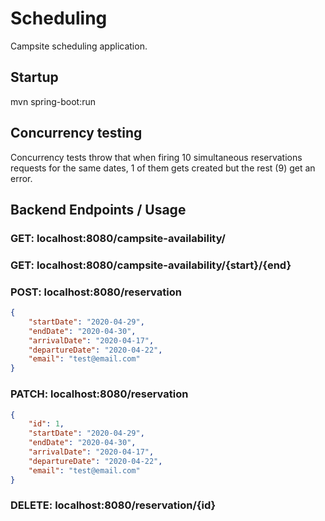 # Scheduling

Campsite scheduling application.

## Startup

mvn spring-boot:run

## Concurrency testing

Concurrency tests throw that when firing 10 simultaneous reservations requests for the same dates, 1 of them gets created but the rest (9) get an error.

## Backend Endpoints / Usage

### GET: localhost:8080/campsite-availability/

### GET: localhost:8080/campsite-availability/{start}/{end}

### POST: localhost:8080/reservation

```json
{
    "startDate": "2020-04-29",
    "endDate": "2020-04-30",
    "arrivalDate": "2020-04-17",
    "departureDate": "2020-04-22",
    "email": "test@email.com"
}
```

### PATCH: localhost:8080/reservation

```json
{
    "id": 1,
    "startDate": "2020-04-29",
    "endDate": "2020-04-30",
    "arrivalDate": "2020-04-17",
    "departureDate": "2020-04-22",
    "email": "test@email.com"
}
```
### DELETE: localhost:8080/reservation/{id}



